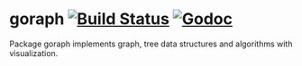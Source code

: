 goraph [![Build Status](https://travis-ci.org/gyuho/goraph.svg?branch=master)](https://travis-ci.org/gyuho/goraph) [![Godoc](http://img.shields.io/badge/godoc-reference-blue.svg?style=flat)](https://godoc.org/github.com/gyuho/goraph)
==========

Package goraph implements graph, tree data structures and algorithms with visualization.
